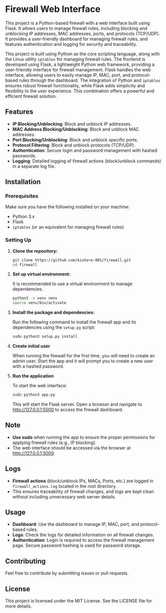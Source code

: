 # Firewall Web Interface

This project is a Python-based firewall with a web interface built using Flask. It allows users to manage firewall rules, including blocking and unblocking IP addresses, MAC addresses, ports, and protocols (TCP/UDP). It provides a user-friendly dashboard for managing firewall rules, and features authentication and logging for security and traceability.

This project is built using Python as the core scripting language, along with the Linux utility `iptables` for managing firewall rules. The frontend is developed using Flask, a lightweight Python web framework, providing a user-friendly interface for firewall management. Flask handles the web interface, allowing users to easily manage IP, MAC, port, and protocol-based rules through the dashboard. The integration of Python and `iptables` ensures robust firewall functionality, while Flask adds simplicity and flexibility to the user experience. This combination offers a powerful and efficient firewall solution.

## Features

- **IP Blocking/Unblocking**: Block and unblock IP addresses.
- **MAC Address Blocking/Unblocking**: Block and unblock MAC addresses.
- **Port Blocking/Unblocking**: Block and unblock specific ports.
- **Protocol Filtering**: Block and unblock protocols (TCP/UDP).
- **Authentication**: Secure login and password management with hashed passwords.
- **Logging**: Detailed logging of firewall actions (block/unblock commands) in a separate log file.

## Installation

### Prerequisites

Make sure you have the following installed on your machine:

- Python 3.x
- Flask
- `iptables` (or an equivalent for managing firewall rules)

### Setting Up

1. **Clone the repository:**

   ```bash
   git clone https://github.com/kishore-001/firewall.git
   cd firewall

2. **Set up virtual environment:**

    It is recommended to use a virtual environment to manage dependencies.
    ```bash
    python3 -m venv venv
    source venv/bin/activate

3. **Install the package and dependencies:**

    Run the following command to install the firewall app and its dependencies using the `setup.py` script:
    ```bash
    sudo python3 setup.py install

4. **Create initial user**

    When running the firewall for the first time, you will need to create an admin user. Start the app and it will prompt you to create a new user with a hashed password.

5. **Run the application**

    To start the web interface:

    ```bash
    sudo python3 app.py
    ```

    This will start the Flask server. Open a browser and navigate to http://127.0.0.1:5000 to access the firewall dashboard.



## Note

- **Use sudo** when running the app to ensure the proper permissions for applying firewall rules (e.g., IP blocking).
- The web interface should be accessed via the browser at http://127.0.0.1:5000.

## Logs

- **Firewall actions** (block/unblock IPs, MACs, Ports, etc.) are logged in `firewall_actions.log` located in the root directory.
- This ensures traceability of firewall changes, and logs are kept clean without including unnecessary web server details.

## Usage

- **Dashboard**: Use the dashboard to manage IP, MAC, port, and protocol-based rules.
- **Logs**: Check the logs for detailed information on all firewall changes.
- **Authentication**: Login is required to access the firewall management page. Secure password hashing is used for password storage.

## Contributing

Feel free to contribute by submitting issues or pull requests.

## License

This project is licensed under the MIT License. See the LICENSE file for more details.

